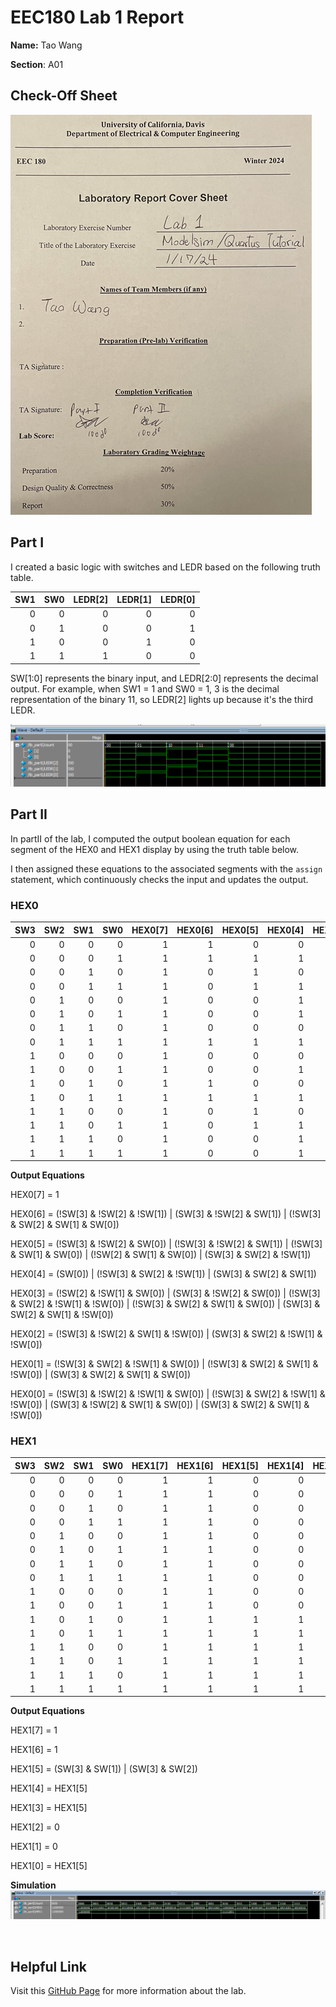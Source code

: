# EEC180 Lab 1 Report
**Name:** Tao Wang

**Section**: A01

## Check-Off Sheet

![Figure3](./images/Figure3.png)

## Part I

I created a basic logic with switches and LEDR based on the following truth table.

| SW1 | SW0 | LEDR[2] | LEDR[1] | LEDR[0] |
| ---:| ---:| ---:| ---:| ---:|
| 0 | 0 | 0 | 0 | 0 |
| 0 | 1 | 0 | 0 | 1 |
| 1 | 0 | 0 | 1 | 0 |
| 1 | 1 | 1 | 0 | 0 |

SW[1:0] represents the binary input, and LEDR[2:0] represents the decimal output. For example, when SW1 = 1 and SW0 = 1, 3 is the decimal representation of the binary 11, so LEDR[2] lights up because it's the third LEDR.

![Figure1](./images/Figure1.png)

## Part II

In partII of the lab, I computed the output boolean equation for each segment of the HEX0 and HEX1 display by using the truth table below.

I then assigned these equations to the associated segments with the ```assign``` statement, which continuously checks the input and updates the output.

### **HEX0**
| SW3 | SW2 | SW1 | SW0 | HEX0[7] | HEX0[6] | HEX0[5] | HEX0[4] | HEX0[3] | HEX0[2] | HEX0[1] | HEX0[0] |
| ---:| ----:| ---:| ---:| ---:| ---:|---:| ---:| ---:| ---:| ---:| ---:|
| 0 | 0 | 0 | 0 |  1|1|0|0|0|0|0|0|
| 0 | 0 | 0 | 1 |  1|1|1|1|1|0|0|1|
| 0 | 0 | 1 | 0 |  1|0|1|0|0|1|0|0|
| 0 | 0 | 1 | 1 |  1|0|1|1|0|0|0|0|
| 0 | 1 | 0 | 0 |  1|0|0|1|1|0|0|1|
| 0 | 1 | 0 | 1 |  1|0|0|1|0|0|1|0|
| 0 | 1 | 1 | 0 |  1|0|0|0|0|0|1|0|
| 0 | 1 | 1 | 1 |  1|1|1|1|1|0|0|0|
| 1 | 0 | 0 | 0 |  1|0|0|0|0|0|0|0|
| 1 | 0 | 0 | 1 |  1|0|0|1|1|0|0|0|
| 1 | 0 | 1 | 0 |  1|1|0|0|0|0|0|0|
| 1 | 0 | 1 | 1 |  1|1|1|1|1|0|0|1|
| 1 | 1 | 0 | 0 |  1|0|1|0|0|1|0|0|
| 1 | 1 | 0 | 1 |  1|0|1|1|0|0|0|0|
| 1 | 1 | 1 | 0 |  1|0|0|1|1|0|0|1|
| 1 | 1 | 1 | 1 |  1|0|0|1|0|0|1|0|

**Output Equations**

HEX0[7] = 1

HEX0[6] = (!SW[3] & !SW[2] & !SW[1]) | (SW[3] & !SW[2] & SW[1]) | (!SW[3] & SW[2] & SW[1] & SW[0])

HEX0[5] = (!SW[3] & !SW[2] & SW[0]) | (!SW[3] & !SW[2] & SW[1]) | (!SW[3] & SW[1] & SW[0]) | (!SW[2] & SW[1] & SW[0]) | (SW[3] & SW[2] & !SW[1])

HEX0[4] = (SW[0]) | (!SW[3] & SW[2] & !SW[1]) | (SW[3] & SW[2] & SW[1])

HEX0[3] = (!SW[2] & !SW[1] & SW[0]) | (SW[3] & !SW[2] & SW[0]) | (!SW[3] & SW[2] & !SW[1] & !SW[0]) | (!SW[3] & SW[2] & SW[1] & SW[0]) | (SW[3] & SW[2] & SW[1] & !SW[0])

HEX0[2] = (!SW[3] & !SW[2] & SW[1] & !SW[0]) | (SW[3] & SW[2] & !SW[1] & !SW[0])

HEX0[1] = (!SW[3] & SW[2] & !SW[1] & SW[0]) | (!SW[3] & SW[2] & SW[1] & !SW[0]) | (SW[3] & SW[2] & SW[1] & SW[0])

HEX0[0] = (!SW[3] & !SW[2] & !SW[1] & SW[0]) | (!SW[3] & SW[2] & !SW[1] & !SW[0]) | (SW[3] & !SW[2] & SW[1] & SW[0]) | (SW[3] & SW[2] & SW[1] & !SW[0])

### **HEX1**
| SW3 | SW2 | SW1 | SW0 | HEX1[7] | HEX1[6] | HEX1[5] | HEX1[4] | HEX1[3] | HEX1[2] | HEX1[1] | HEX1[0] |
| ---:| ----:| ---:| ---:| ---:| ---:|---:| ---:| ---:| ---:| ---:| ---:|
| 0 | 0 | 0 | 0 |  1|1|0|0|0|0|0|0|
| 0 | 0 | 0 | 1 |  1|1|0|0|0|0|0|0|
| 0 | 0 | 1 | 0 |  1|1|0|0|0|0|0|0|
| 0 | 0 | 1 | 1 |  1|1|0|0|0|0|0|0|
| 0 | 1 | 0 | 0 |  1|1|0|0|0|0|0|0|
| 0 | 1 | 0 | 1 |  1|1|0|0|0|0|0|0|
| 0 | 1 | 1 | 0 |  1|1|0|0|0|0|0|0|
| 0 | 1 | 1 | 1 |  1|1|0|0|0|0|0|0|
| 1 | 0 | 0 | 0 |  1|1|0|0|0|0|0|0|
| 1 | 0 | 0 | 1 |  1|1|0|0|0|0|0|0|
| 1 | 0 | 1 | 0 |  1|1|1|1|1|0|0|1|
| 1 | 0 | 1 | 1 |  1|1|1|1|1|0|0|1|
| 1 | 1 | 0 | 0 |  1|1|1|1|1|0|0|1|
| 1 | 1 | 0 | 1 |  1|1|1|1|1|0|0|1|
| 1 | 1 | 1 | 0 |  1|1|1|1|1|0|0|1|
| 1 | 1 | 1 | 1 |  1|1|1|1|1|0|0|1|

**Output Equations**

HEX1[7] = 1

HEX1[6] = 1

HEX1[5] = (SW[3] & SW[1]) | (SW[3] & SW[2])

HEX1[4] = HEX1[5]

HEX1[3] = HEX1[5]

HEX1[2] = 0

HEX1[1] = 0

HEX1[0] = HEX1[5]

**Simulation**
![Figure4](./images/Figure2.png)

<br>

## Helpful Link
Visit this [GitHub Page](https://github.com/ttwag/EEC180/blob/main/lab1/lab1_report/report.md) for more information about the lab.